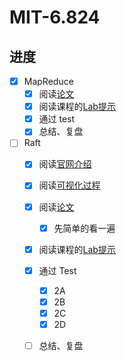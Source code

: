 # MIT-6.824

## 进度

- [x] MapReduce
  - [x] 阅读[论文](https://static.googleusercontent.com/media/research.google.com/zh-CN//archive/mapreduce-osdi04.pdf)
  - [x] 阅读课程的[Lab提示](https://pdos.csail.mit.edu/6.824/labs/lab-mr.html)
  - [x] 通过 test
  - [x] 总结、复盘
- [ ] Raft
  - [x] 阅读[官网介绍](https://raft.github.io/)
  - [x] 阅读[可视化过程](https://thesecretlivesofdata.com/raft/)
  - [x] 阅读[论文](https://pdos.csail.mit.edu/6.824/papers/raft-extended.pdf)
    - [x] 先简单的看一遍
  - [x] 阅读课程的[Lab提示](https://pdos.csail.mit.edu/6.824/labs/lab-raft.html)
  - [x] 通过 Test
    - [x] 2A
    - [x] 2B
    - [x] 2C
    - [x] 2D
  - [ ] 总结、复盘



